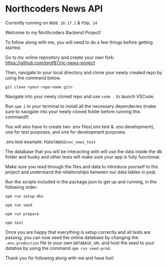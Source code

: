 # Northcoders News API

Currently running on `NODE 18.17.1` & `PSQL 14`

Welcome to my Northcoders Backend Project!

To follow along with me, you will need to do a few things before getting started.

Go to my online repository and create your own fork:
https://github.com/prgf87/nc-news-project

Then, navigate to your local directory and clone your newly created repo by using the command below.

`git clone <your-repo-name.git>`

Navigate into your newly cloned repo and use `code .` to launch VSCode.

Run `npm i` in your terminal to install all the necessary dependecies (make sure to navigate into your newly cloned folder before running this command!)

You will also have to create two .env files(.env.test & .env.development), one for test purposes, and one for development purposes.

.env.test example:
`PGDATABASE=nc_news_test`

The database that you will be interacting with will use the data inside the db folder and husky and other tests will make sure your app is fully functional.

Make sure you read through the files and data to introduce yourself to the project and understand the relationships between our data tables in psql.

Run the scripts included in the package.json to get up and running, in the following order:

`npm run setup-dbs`

`npm run seed`

`npm run prepare`

`npm test`

Once you are happy that everything is setup correctly and all tests are passing, you can now seed the online database by changing the `.env.production` file to your own `DATABASE_URL` and host the seed to your databse by using the command `npm run seed-prod`.

Thank you for following along with me and have fun!
